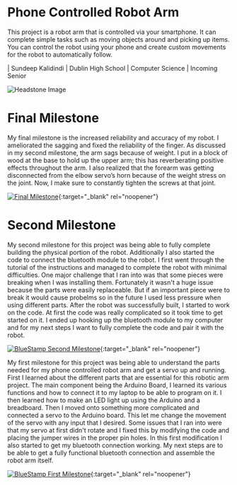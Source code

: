 ﻿# Phone Controlled Robot Arm
This project is a robot arm that is controlled via your smartphone. It can complete simple tasks such as moving objects around and picking up items. You can control the robot using your phone and create custom movements for the robot to automatically follow. 

| Sundeep Kalidindi | Dublin High School | Computer Science | Incoming Senior

![Headstone Image](https://bluestampengineering.com/wp-content/uploads/2016/05/improve.jpg)
  
# Final Milestone
My final milestone is the increased reliability and accuracy of my robot. I ameliorated the sagging and fixed the reliability of the finger. As discussed in my second milestone, the arm sags because of weight. I put in a block of wood at the base to hold up the upper arm; this has reverberating positive effects throughout the arm. I also realized that the forearm was getting disconnected from the elbow servo’s horn because of the weight stress on the joint. Now, I make sure to constantly tighten the screws at that joint. 

[![Final Milestone](https://res.cloudinary.com/marcomontalbano/image/upload/v1612573869/video_to_markdown/images/youtube--F7M7imOVGug-c05b58ac6eb4c4700831b2b3070cd403.jpg )](https://www.youtube.com/watch?v=F7M7imOVGug&feature=emb_logo "Final Milestone"){:target="_blank" rel="noopener"}

# Second Milestone
My second milestone for this project was being able to fully complete building the physical portion of the robot. Additionally I also started the code to connect the bluetooth module to the robot. I first went through the tutorial of the instructions and managed to complete the robot with minimal difficulties. One major challenge that I ran into was that some pieces were breaking when I was installing them. Fortunately it wasn't a huge issue because the parts were easily replaceable. But if an important piece were to break it would cause probelms so in the future I used less pressure when using different parts. After the robot was successfully built, I started to work on the code. At first the code was really complicated so it took time to get started on it. I ended up hooking up the bluetooth module to my computer and for my next steps I want to fully complete the code and pair it with the robot.

[![BlueStamp Second Milestone](https://res.cloudinary.com/marcomontalbano/image/upload/v1656554195/video_to_markdown/images/youtube--U1AsxTmEh-Y-c05b58ac6eb4c4700831b2b3070cd403.jpg)](https://www.youtube.com/watch?v=U1AsxTmEh-Y "BlueStamp Second Milestone"){:target="_blank" rel="noopener"}


My first milestone for this project was being able to understand the parts needed for my phone controlled robot arm and get a servo up and running. First I learned about the different parts that are essential for this robotic arm project. The main component being the Arduino Board, I learned its various functions and how to connect it to my laptop to be able to program on it. I then learned how to make an LED light up using the Arduino and a breadboard. Then I moved onto something more complicated and connected a servo to the Arduino board. This let me change the movement of the servo with any input that I desired. Some issues that I ran into were that my servo at first didn't rotate and I fixed this by modifying the code and placing the jumper wires in the proper pin holes. In this first modification I also started to get my bluetooth connection working. My next steps are to be able to get a fully functional bluetooth connection and assemble the robot arm itself. 

[![BlueStamp First Milestone](https://res.cloudinary.com/marcomontalbano/image/upload/v1655486679/video_to_markdown/images/youtube--ogdoIGjI9_Q-c05b58ac6eb4c4700831b2b3070cd403.jpg)](https://youtu.be/ogdoIGjI9_Q "BlueStamp First Milestone"){:target="_blank" rel="noopener"}

